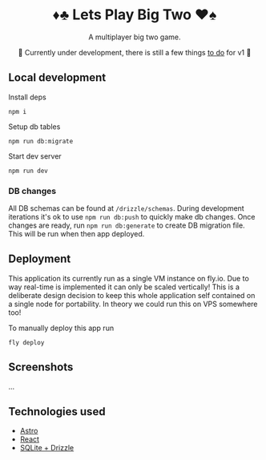 <div align="center">

  <h1>♦️♣️ Lets Play Big Two ♥️♠️</h1>
  
  <p>A multiplayer big two game.</p> 
  
  🚧 Currently under development, there is still a few things <a href="/TODO.md">to do</a> for v1 🚧
</div>


## Local development

Install deps

```
npm i
```

Setup db tables

```
npm run db:migrate
```

Start dev server

```
npm run dev
```

### DB changes

All DB schemas can be found at `/drizzle/schemas`. During development iterations it's ok to use `npm run db:push` to quickly make db changes. Once changes are ready, run `npm run db:generate` to create DB migration file. This will be run when then app deployed.

## Deployment

This application its currently run as a single VM instance on fly.io. Due to way real-time is implemented it can only be scaled vertically! This is a deliberate design decision to keep this whole application self contained on a single node for portability. In theory we could run this on VPS somewhere too!

To manually deploy this app run

```
fly deploy
```

## Screenshots

...

## Technologies used

- [Astro](https://astro.build/)
- [React](https://react.dev/)
- [SQLite + Drizzle](https://orm.drizzle.team/docs/get-started-sqlite)
